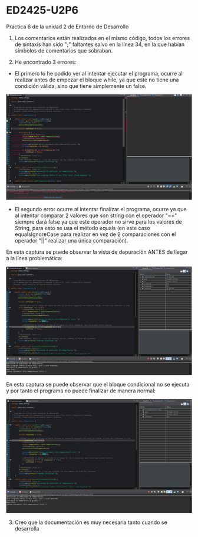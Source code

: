 # ED2425-U2P6
Practica 6 de la unidad 2 de Entorno de Desarrollo

1. Los comentarios están realizados en el mismo código, todos los errores de sintaxis han sido ";" faltantes salvo en la línea 34, en la que habían símbolos de comentarios que sobraban.

2. He encontrado 3 errores:

- El primero lo he podido ver al intentar ejecutar el programa, ocurre al realizar antes de empezar el bloque while, ya que este no tiene una condición válida, sino que tiene simplemente un false.

![capturaError1](resources/captura1.png)

- El segundo error ocurre al intentar finalizar el programa, ocurre ya que al intentar comparar 2 valores que son string con el operador "==" siempre dará false ya que este operador no sirve para los valores de String, para esto se usa el método equals (en este caso equalsIgnoreCase para realizar en vez de 2 comparaciones con el operador "||" realizar una única comparación).

En esta captura se puede observar la vista de depuración ANTES de llegar a la línea problemática:

![capturaError2](resources/captura2.png)

En esta captura se puede observar que el bloque condicional no se ejecuta y por tanto el programa no puede finalizar de manera normal:

![capturaError3](resources/captura3.png)

3. Creo que la documentación es muy necesaria tanto cuando se desarrolla 
